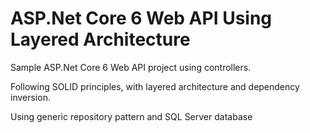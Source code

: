# ASP.Net Core 6 Web API Using Layered Architecture

Sample ASP.Net Core 6 Web API project using controllers.

Following SOLID principles, with layered architecture and dependency inversion.

Using generic repository pattern and SQL Server database
